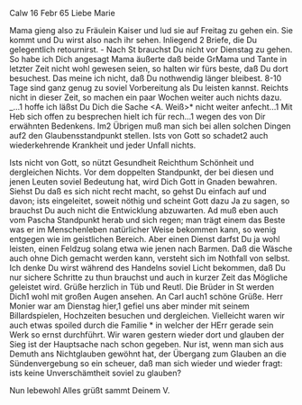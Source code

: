  Calw 16 Febr 65
Liebe Marie

Mama gieng also zu Fräulein Kaiser und lud sie auf Freitag zu gehen ein. Sie kommt und Du wirst also nach ihr sehen. Inliegend 2 Briefe, die Du gelegentlich retournirst. - Nach St brauchst Du nicht vor Dienstag zu gehen. So habe ich Dich angesagt Mama äußerte daß beide GrMama und Tante in letzter Zeit nicht wohl gewesen seien, so halten wir fürs beste, daß Du dort besuchest. Das meine ich nicht, daß Du nothwendig länger bleibest. 8-10 Tage sind ganz genug zu soviel Vorbereitung als Du leisten kannst. Reichts nicht in dieser Zeit, so machen ein paar Wochen weiter auch nichts dazu. _...1 hoffe ich läßst Du Dich die Sache <A. Weiß>* nicht weiter anfecht...1 
Mit Heb sich offen zu besprechen hielt ich für rech...1 wegen des von Dir erwähnten Bedenkens. Im2 Übrigen muß man sich bei allen solchen Dingen auf2 den Glaubensstandpunkt stellen. Ists von Gott so schadet2 auch wiederkehrende Krankheit und jeder Unfall nichts.

Ists nicht von Gott, so nützt Gesundheit Reichthum Schönheit und dergleichen Nichts. Vor dem doppelten Standpunkt, der bei diesen und jenen Leuten soviel Bedeutung hat, wird Dich Gott in Gnaden bewahren. Siehst Du daß es sich nicht recht macht, so gehst Du einfach auf und davon; ists eingeleitet, soweit nöthig und scheint Gott dazu Ja zu sagen, so brauchst Du auch nicht die Entwicklung abzuwarten. Ad muß eben auch vom Pascha Standpunkt herab und sich regen; man trägt einem das Beste was er im Menschenleben natürlicher Weise bekommen kann, so wenig entgegen wie im geistlichen Bereich. Aber einen Dienst darfst Du ja wohl leisten, einen Feldzug solang etwa wie jenen nach Barmen. Daß die Wäsche auch ohne Dich gemacht werden kann, versteht sich im Nothfall von selbst. Ich denke Du wirst während des Handelns soviel Licht bekommen, daß Du nur sichere Schritte zu thun brauchst und auch in kurzer Zeit das Mögliche geleistet wird. 
Grüße herzlich in Tüb und Reutl. Die Brüder in St werden Dich1 wohl mit großen Augen ansehen. An Carl auch1 schöne Grüße. Herr Monier war am Dienstag hier,1 gefiel uns aber minder mit seinem Billardspielen, Hochzeiten besuchen und dergleichen. Vielleicht waren wir auch etwas spoiled durch die Familie <Sigel>* in welcher der HErr gerade sein Werk so ernst durchführt. Wir waren gestern wieder dort und glauben der Sieg ist der Hauptsache nach schon gegeben. Nur ist, wenn man sich aus Demuth ans Nichtglauben gewöhnt hat, der Übergang zum Glauben an die Sündenvergebung so ein scheuer, daß man sich wieder und wieder fragt: ists keine Unverschämtheit soviel zu glauben?

 Nun lebewohl Alles grüßt
 sammt Deinem V.
